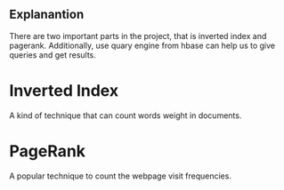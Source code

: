 ## Explanantion
There are two important parts in the project, that is inverted index and pagerank. Additionally, use quary engine from hbase can help us to give queries and get results.

# Inverted Index
A kind of technique that can count words weight in documents.

# PageRank
A popular technique to count the webpage visit frequencies.



